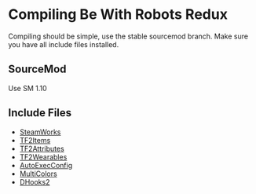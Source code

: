 # Compiling Be With Robots Redux
Compiling should be simple, use the stable sourcemod branch. Make sure you have all include files installed.

## SourceMod
Use SM 1.10


## Include Files
* [SteamWorks](https://github.com/JoinedSenses/SourceMod-IncludeLibrary/blob/master/include/steamworks.inc)
* [TF2Items](https://builds.limetech.io/?project=tf2items)
* [TF2Attributes](https://github.com/FlaminSarge/tf2attributes/blob/master/tf2attributes.inc)
* [TF2Wearables](https://github.com/nosoop/sourcemod-tf2wearables/blob/master/addons/sourcemod/scripting/include/tf2wearables.inc)
* [AutoExecConfig](https://github.com/Impact123/AutoExecConfig/blob/development/autoexecconfig.inc)
* [MultiColors](https://github.com/Bara/Multi-Colors/)
* [DHooks2](https://github.com/peace-maker/DHooks2/releases)